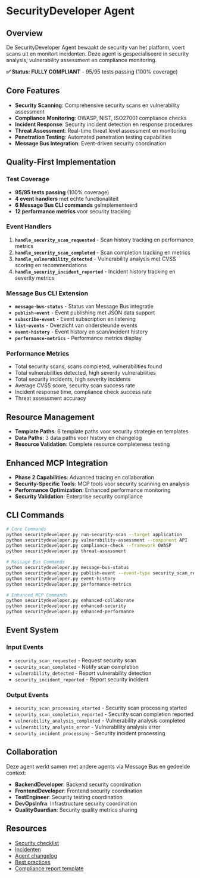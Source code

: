 # SecurityDeveloper Agent

## Overview
De SecurityDeveloper Agent bewaakt de security van het platform, voert scans uit en monitort incidenten. Deze agent is gespecialiseerd in security analysis, vulnerability assessment en compliance monitoring.

**✅ Status: FULLY COMPLIANT** - 95/95 tests passing (100% coverage)

## Core Features
- **Security Scanning**: Comprehensive security scans en vulnerability assessment
- **Compliance Monitoring**: OWASP, NIST, ISO27001 compliance checks
- **Incident Response**: Security incident detection en response procedures
- **Threat Assessment**: Real-time threat level assessment en monitoring
- **Penetration Testing**: Automated penetration testing capabilities
- **Message Bus Integration**: Event-driven security coordination

## Quality-First Implementation

### Test Coverage
- **95/95 tests passing** (100% coverage)
- **4 event handlers** met echte functionaliteit
- **6 Message Bus CLI commands** geïmplementeerd
- **12 performance metrics** voor security tracking

### Event Handlers
1. **`handle_security_scan_requested`** - Scan history tracking en performance metrics
2. **`handle_security_scan_completed`** - Scan completion tracking en metrics
3. **`handle_vulnerability_detected`** - Vulnerability analysis met CVSS scoring en recommendations
4. **`handle_security_incident_reported`** - Incident history tracking en severity metrics

### Message Bus CLI Extension
- **`message-bus-status`** - Status van Message Bus integratie
- **`publish-event`** - Event publishing met JSON data support
- **`subscribe-event`** - Event subscription en listening
- **`list-events`** - Overzicht van ondersteunde events
- **`event-history`** - Event history en scan/incident history
- **`performance-metrics`** - Performance metrics display

### Performance Metrics
- Total security scans, scans completed, vulnerabilities found
- Total vulnerabilities detected, high severity vulnerabilities
- Total security incidents, high severity incidents
- Average CVSS score, security scan success rate
- Incident response time, compliance check success rate
- Threat assessment accuracy

## Resource Management
- **Template Paths**: 6 template paths voor security strategie en templates
- **Data Paths**: 3 data paths voor history en changelog
- **Resource Validation**: Complete resource completeness testing

## Enhanced MCP Integration
- **Phase 2 Capabilities**: Advanced tracing en collaboration
- **Security-Specific Tools**: MCP tools voor security scanning en analysis
- **Performance Optimization**: Enhanced performance monitoring
- **Security Validation**: Enterprise security compliance

## CLI Commands
```bash
# Core Commands
python securitydeveloper.py run-security-scan --target application
python securitydeveloper.py vulnerability-assessment --component API
python securitydeveloper.py compliance-check --framework OWASP
python securitydeveloper.py threat-assessment

# Message Bus Commands
python securitydeveloper.py message-bus-status
python securitydeveloper.py publish-event --event-type security_scan_requested --event-data '{"target": "application"}'
python securitydeveloper.py event-history
python securitydeveloper.py performance-metrics

# Enhanced MCP Commands
python securitydeveloper.py enhanced-collaborate
python securitydeveloper.py enhanced-security
python securitydeveloper.py enhanced-performance
```

## Event System
### Input Events
- `security_scan_requested` - Request security scan
- `security_scan_completed` - Notify scan completion
- `vulnerability_detected` - Report vulnerability detection
- `security_incident_reported` - Report security incident

### Output Events
- `security_scan_processing_started` - Security scan processing started
- `security_scan_completion_reported` - Security scan completion reported
- `vulnerability_analysis_completed` - Vulnerability analysis completed
- `vulnerability_analysis_error` - Vulnerability analysis error
- `security_incident_processing` - Security incident processing

## Collaboration
Deze agent werkt samen met andere agents via Message Bus en gedeelde context:
- **BackendDeveloper**: Backend security coordination
- **FrontendDeveloper**: Frontend security coordination
- **TestEngineer**: Security testing coordination
- **DevOpsInfra**: Infrastructure security coordination
- **QualityGuardian**: Security quality metrics sharing

## Resources
- [Security checklist](../../resources/templates/securitydeveloper/security-checklist.md)
- [Incidenten](../../resources/data/securitydeveloper/incidents.md)
- [Agent changelog](changelog.md)
- [Best practices](../../resources/templates/securitydeveloper/best-practices.md)
- [Compliance report template](../../resources/templates/securitydeveloper/compliance-report-template.md)
